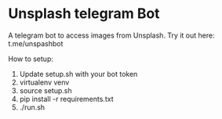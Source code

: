 # Unsplash telegram Bot
A telegram bot to access images from Unsplash.
Try it out here: t.me/unspashbot

How to setup:
1. Update setup.sh with your bot token
2. virtualenv venv
3. source setup.sh
4. pip install -r requirements.txt
5. ./run.sh
